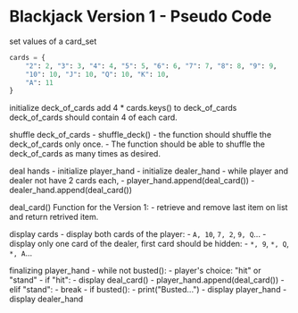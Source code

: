 # Blackjack Version 1 - Pseudo Code

set values of a card_set
```python
cards = {
    "2": 2, "3": 3, "4": 4, "5": 5, "6": 6, "7": 7, "8": 8, "9": 9,
    "10": 10, "J": 10, "Q": 10, "K": 10,
    "A": 11
}
```

initialize deck_of_cards
add 4 * cards.keys() to deck_of_cards
deck_of_cards should contain 4 of each card.

shuffle deck_of_cards
    - shuffle_deck()
        - the function should shuffle the deck_of_cards only once.
            - The function should be able to shuffle the deck_of_cards as many times as desired.

deal hands
    - initialize player_hand
    - initialize dealer_hand
    - while player and dealer not have 2 cards each,
        - player_hand.append(deal_card())
        - dealer_hand.append(deal_card())

deal_card() Function for the Version 1:
    - retrieve and remove last item on list and return retrived item.

display cards
    - display both cards of the player:
        - `A, 10`, `7, 2`, `9, Q`...
    - display only one card of the dealer, first card should be hidden:
        - `*, 9`, `*, Q`, `*, A`...

finalizing player_hand
    - while not busted():
        - player's choice: "hit" or "stand"
        - if "hit":
            - display deal_card()
            - player_hand.append(deal_card())
        - elif "stand":
            - break
        - if busted():
            - print("Busted...")
            - display player_hand
            - display dealer_hand



